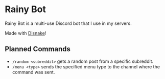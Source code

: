 # Rainy Bot
Rainy Bot is a multi-use Discord bot that I use in my servers.

Made with [Disnake](https://docs.disnake.dev/en/latest/)!

## Planned Commands
- `/random <subreddit>` gets a random post from a specific subreddit.
- `/menu <type>` sends the specified menu type to the channel where the command was sent.
